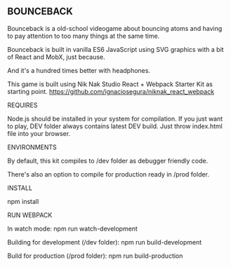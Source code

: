 BOUNCEBACK
--------------------------------

Bounceback is a old-school videogame about bouncing atoms and having to pay attention to too many things at the same time.

Bounceback is built in vanilla ES6 JavaScript using SVG graphics with a bit of React and MobX, just because.

And it's a hundred times better with headphones.

This game is built using Nik Nak Studio React + Webpack Starter Kit as starting point.
https://github.com/ignaciosegura/niknak_react_webpack


REQUIRES

Node.js should be installed in your system for compilation. If you just want to play, DEV folder always contains latest DEV build. Just throw index.html file into your browser.

ENVIRONMENTS

By default, this kit compiles to /dev folder as debugger friendly code.

There's also an option to compile for production ready in /prod folder.

INSTALL

npm install

RUN WEBPACK

In watch mode: npm run watch-development

Building for development (/dev folder): npm run build-development

Build for production (/prod folder): npm run build-production
